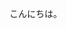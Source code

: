 <!DOCTYPE html>
<html lang="ja">
<head>
<meta charset="UTF-8">
<title>PHPテスト</title>
</head>
<body>

<p>こんにちは。</p>

<p>
<?php
echo "お元気ですか？";
?>
</p>

</body>
</html>
